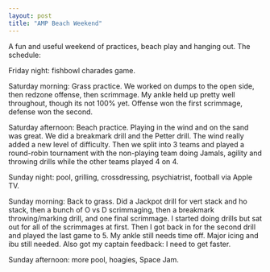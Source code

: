 ```yaml
---
layout: post
title: "AMP Beach Weekend"
---
```


A fun and useful weekend of practices, beach play and hanging out. The schedule:

Friday night: fishbowl charades game.

Saturday morning: Grass practice. We worked on dumps to the open side, then redzone offense, then scrimmage. My ankle held up pretty well throughout, though its not 100% yet. Offense won the first scrimmage, defense won the second.

Saturday afternoon: Beach practice. Playing in the wind and on the sand was great. We did a breakmark drill and the Petter drill. The wind really added a new level of difficulty. Then we split into 3 teams and played a round-robin tournament with the non-playing team doing Jamals, agility and throwing drills while the other teams played 4 on 4.

Sunday night: pool, grilling, crossdressing, psychiatrist, football via Apple TV.

Sunday morning: Back to grass. Did a Jackpot drill for vert stack and ho stack, then a bunch of O vs D scrimmaging, then a breakmark throwing/marking drill, and one final scrimmage. I started doing drills but sat out for all of the scrimmages at first. Then I got back in for the second drill and played the last game to 5. My ankle still needs time off. Major icing and ibu still needed. Also got my captain feedback: I need to get faster. 

Sunday afternoon: more pool, hoagies, Space Jam.
